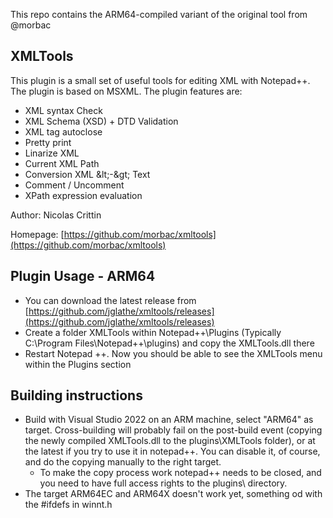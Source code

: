 This repo contains the ARM64-compiled variant of the original tool from @morbac

XMLTools
--------
This plugin is a small set of useful tools for editing XML with Notepad++. The plugin is based on MSXML. The plugin features are:
- XML syntax Check
- XML Schema (XSD) + DTD Validation
- XML tag autoclose
- Pretty print
- Linarize XML
- Current XML Path
- Conversion XML &amp;lt;-&amp;gt; Text
- Comment / Uncomment
- XPath expression evaluation

Author: Nicolas Crittin

Homepage: [https://github.com/morbac/xmltools](https://github.com/morbac/xmltools)

Plugin Usage - ARM64
------------
- You can download the latest release from [https://github.com/jglathe/xmltools/releases](https://github.com/jglathe/xmltools/releases)
- Create a folder XMLTools within Notepad++\Plugins (Typically C:\Program Files\Notepad++\plugins\) and copy the XMLTools.dll there
- Restart Notepad ++. Now you should be able to see the XMLTools menu within the Plugins section 

**Building instructions**
------------
- Build with Visual Studio 2022 on an ARM machine, select "ARM64" as target. Cross-building will probably fail on the post-build event (copying the newly compiled XMLTools.dll to the plugins\XMLTools folder), or at the latest if you try to use it in notepad++. You can disable it, of course, and do the copying manually to the right target.
  -  To make the copy process work notepad++ needs to be closed, and you need to have full access rights to the plugins\ directory.
-  The target ARM64EC and ARM64X doesn't work yet, something od with the #ifdefs in winnt.h
